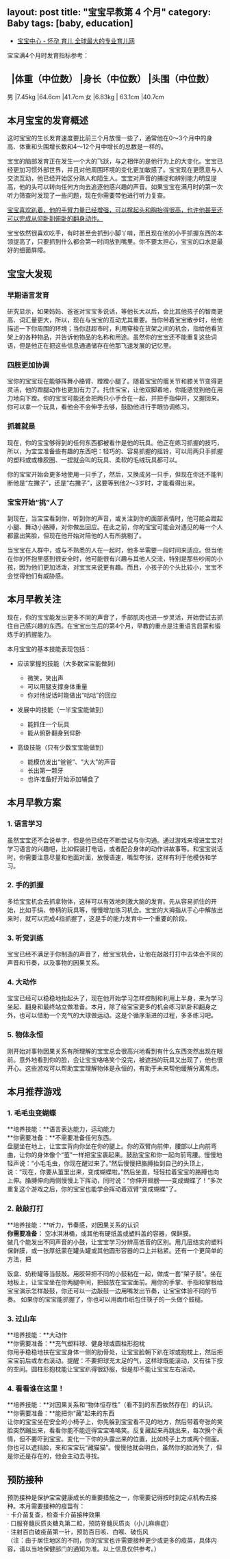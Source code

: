 layout: post
title: "宝宝早教第 4 个月"
category: Baby
tags: [baby, education]
---

- [宝宝中心 - 怀孕 育儿 全球最大的专业育儿网](http://cn.babycenter.com/)


宝宝满4个月时发育指标参考：

&nbsp; |体重（中位数） |身长（中位数） |头围（中位数）
---
男   |7.45kg  |64.6cm  |41.7cm
女   |6.83kg | 63.1cm  |40.7cm

## 本月宝宝的发育概述

这时宝宝的生长发育速度要比前三个月放慢一些了，通常他在0～3个月中的身高、体重和头围增长数和4～12个月中增长的总数是一样的。  
  
宝宝的脑部发育正在发生一个大的飞跃，与之相伴的是他行为上的大变化。宝宝已经更加习惯外部世界，并且对他周围环境的变化更加敏感了。宝宝现在更愿意与人交流互动，他已经开始区分熟人和陌生人。宝宝对声音的捕捉和辨别能力明显提高，他的头可以转向任何方向去追逐他感兴趣的声音。如果宝宝在满月时的第一次听力筛查时发现了一些问题，现在你需要带他进行听力复查。  
  
<u>宝宝喜欢趴着，他的手臂力量已经增强，可以撑起头和胸抬得很高，也许他甚至还可以完成从仰卧到俯卧的翻身动作。</u>
  
宝宝依然很喜欢吃手，有时甚至会抓到小脚丫啃，而且现在他的小手抓握东西的本领提高了，只要抓到什么都会第一时间放到嘴里。你不要太担心，宝宝的口水是最好的细菌屏障。 

<!--more--> 
  
## 宝宝大发现

### 早期语言发育

研究显示，如果妈妈、爸爸对宝宝多说话，等他长大以后，会比其他孩子的智商更高、词汇量更大，所以，现在与宝宝的互动尤其重要。当你带着宝宝散步时，给他描述一下你周围的环境；当你逛超市时，利用穿梭在货架之间的机会，指给他看货架上的各种物品，并告诉他物品的名称和用途。虽然你的宝宝还不能重复这些词语，但是他正在把这些信息通通储存在他那飞速发展的记忆里。  


### 四肢更加协调

宝你的宝宝现在能够挥舞小胳臂、蹬蹬小腿了。随着宝宝的髋关节和膝关节变得更灵活，他的蹬腿动作也更加有力了。托住宝宝，让他双脚着地，你能感觉到他在用力地向下蹬。你的宝宝可能还会把两只小手合在一起，并把手指伸开，又握回来。你可以拿一个玩具，看他会不会伸手去够，鼓励他进行手眼协调练习。  


### 抓着就是

现在，你的宝宝够得到的任何东西都被看作是他的玩具。他正在练习抓握的技巧，所以，为宝宝准备些有趣的东西吧：轻巧的、容易抓握的摇铃，可以用两只手抓握的塑料或或橡胶圈、一捏就会叫的玩具、柔软的毛绒玩具都可以。  
  
你的宝宝开始会更多地使用一只手了，然后，又换成另一只手，但现在你还不能判断他是“左撇子”，还是“右撇子”，这要等到他2～3岁时，才能看得出来。  


### 宝宝开始“挑”人了

到现在，当宝宝看到你，听到你的声音，或关注到你的面部表情时，他可能会蹬起小腿、舞动小胳膊，对你做出回应。在此之前，你的宝宝可能会对遇见的每一个人都露出笑脸，但现在他开始对陪他的人有所挑剔了。  
  
当宝宝在人群中，或与不熟悉的人在一起时，他多半需要一段时间来适应。但当他在你的怀抱里感到很安全时，他可能很有兴趣与其他人交流，特别是那些吵闹的小孩，因为他们更加活泼，对宝宝来说更有趣。而且，小孩子的个头比较小，宝宝不会觉得他们有威胁感。  

## 本月早教关注

现在，你的宝宝能发出更多不同的声音了，手部肌肉也进一步灵活，开始尝试去抓住自己感兴趣的东西。在宝宝出生后的第4个月，早教的重点是注重语言启蒙和锻炼手的抓握能力。

本月宝宝的基本技能表现包括： 

- 应该掌握的技能（大多数宝宝能做到）
    - 微笑，笑出声  
    - 可以用腿支撑身体重量  
    - 你对他说话时能做出“咕咕”的回应

- 发展中的技能（一半宝宝能做到）
    - 能抓住一个玩具  
    - 能从俯卧翻身到仰卧

- 高级技能（只有少数宝宝能做到）
    - 能模仿发出“爸爸”、“大大”的声音   
    - 长出第一颗牙  
    - 也许准备好开始添加辅食了

## 本月早教方案

### 1. 语言学习

虽然宝宝还不会说单字，但是他已经在不断尝试与你沟通。通过游戏来增进宝宝对学习语言的兴趣吧，比如假装打电话，或者配合身体的动作讲故事等。和宝宝说话时，你需要注意尽量和他面对面，放慢语速，嘴型夸张，这样有利于他模仿和学习。  


### 2. 手的抓握

多给宝宝机会去抓拿物体，这样可以有效地刺激大脑的发育。先从容易抓住的开始，比如手绢、带柄的玩具等，慢慢增加练习机会。宝宝的大拇指从手心中解放出来时，就可以完成4指抓握了，这是手的能力发育中一个重要的阶段。  


### 3. 听觉训练

宝宝已经不满足于你制造的声音了，给宝宝机会，让他在敲敲打打中去体会不同的声音和节奏，以及事物的因果关系。  


### 4. 大动作

宝宝已经可以稳稳地抬起头了，现在他开始学习怎样控制和利用上半身，来为学习坐起、翻身和最终站立做准备。本月，除了给宝宝更多的机会练习趴卧和翻身之外，也可以借助一个充气的大球做运动。这是个循序渐进的过程，多多练习吧。

### 5. 物体永恒

刚开始对事物因果关系有所理解的宝宝总会很高兴地看到有什么东西突然出现在眼前。意外地看到你的脸，会让宝宝咯咯笑个没完，被遮挡的玩具又出现了，他也很开心。这些游戏可以帮助宝宝理解物体是永恒的，有助于未来帮他缓解分离焦虑。  

## 本月推荐游戏

### 1. 毛毛虫变蝴蝶

**培养技能：**语言表达能力，运动能力  
**你需要准备：**不需要准备任何东西。  
盘腿坐在地上，让宝宝背向你坐在你的腿上。你的双臂向前伸，腰部以上向前弯曲，让你的身体像个“茧”一样把宝宝裹起来。鼓励宝宝和你一起向前弯腰。慢慢地轻声说：“小毛毛虫，你现在醒过来了。”然后慢慢把胳膊抬到自己的头顶上，说：“现在，你要从茧里出来，变成蝴蝶啦。”然后坐直，轻轻拉着宝宝的胳膊也向上伸。胳膊伸向两侧慢慢上下挥动，同时说：“你伸开翅膀——变成蝴蝶了！”多次重复这个游戏之后，你的宝宝也能学会挥动着双臂“变成蝴蝶”了。  


### 2. 敲敲打打

**培养技能：**听力，节奏感，对因果关系的认识   
**你需要准备：** 空冰淇淋桶，或其他有硬纸盖或塑料盖的容器，保鲜膜。  
做几个能发出不同声音的小鼓，让宝宝学习分辨高低音的区别。用几层结实的塑料保鲜膜，或一张厚纸蒙在罐头罐或其他圆形容器的口上并粘紧。还有一个更简单的方法，把

饭盒、奶粉罐等当鼓敲。用胶带把不同的小鼓粘在一起，做成一套“架子鼓”。坐在地板上，让宝宝坐在你两腿中间，把鼓放在宝宝面前。用你的手掌、手指和掌根给宝宝演示怎样敲鼓，你还可以一边敲鼓一边用嘴发出节奏，让宝宝体验不同的节奏。 如果你的宝宝能抓握了，你也可以用面巾纸包住筷子的一头做个鼓槌。  


### 3. 过山车

**培养技能：**大动作  
**你需要准备：**充气塑料球、健身球或圆柱形抱枕  
你用手稳稳地扶在宝宝身体一侧的肋骨处，让宝宝脸朝下趴在球或抱枕上，然后把宝宝前后或左右滚动。提醒：不要把球充太足的气，这样球既能滚动，又有往下按的空间。圆柱形抱枕能让宝宝趴得很舒服，但是却不能让宝宝左右滚动。  


### 4. 看看谁在这里！

**培养技能：**对因果关系和“物体恒存性”（看不到的东西依然存在）的认识。  
**你需要准备：**能把你“藏”起来的东西  
让你的宝宝坐在安全的小椅子上，你先躲到宝宝看不见的地方，然后带着夸张的笑脸突然蹦出来，看看你能不能逗得宝宝咯咯笑。反复藏起来再跳出来，每次换个表情，但不要吓到宝宝。变化一下你的头露出来的位置，比如椅子上方或两个侧面。你也可以遮挡脸，来和宝宝玩“藏猫猫”。慢慢他就会明白，虽然你的脸消失了，但是你还是存在的，他会主动去寻找。

## 预防接种

预防接种是保护宝宝健康成长的重要措施之一，你需要记得按时到定点机构去接种。本月需要接种的疫苗有：  
· 卡介苗复查，检查卡介苗接种效果  
· 口服脊髓灰质炎糖丸第二粒，预防脊髓灰质炎（小儿麻痹症）   
· 注射百白破疫苗第一针，预防百日咳、白喉、破伤风   
（注：由于居住地区的不同，你的宝宝也许需要接种更少或更多的疫苗，具体内容，请以当地保健部门的通知为准。以上信息仅供参考。）

